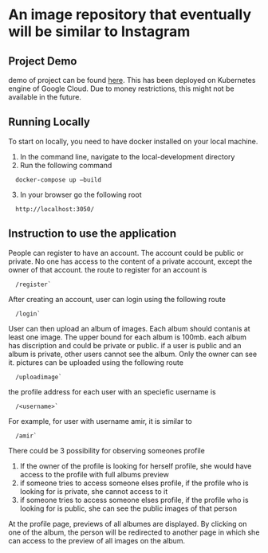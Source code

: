 # An image repository that eventually will be similar to Instagram

## Project Demo

demo of project can be found [here](http://35.232.11.18/). This has been deployed on Kubernetes engine of Google Cloud. Due to money restrictions, this might not be available in the future.

## Running Locally

To start on locally, you need to have docker installed on your local machine.

1. In the command line, navigate to the local-development directory
2. Run the following command

```
  docker-compose up –build

```

3. In your browser go the following root

```
  http://localhost:3050/

```

## Instruction to use the application

People can register to have an account. The account could be public or private. No one has access to the content of a private account, except the owner of that account. the route to register for an account is

```
  /register`

```

After creating an account, user can login using the following route

```
  /login`

```

User can then upload an album of images. Each album should contanis at least one image. The upper bound for each album is 100mb. each album has discription and could be private or public. if a user is public and an album is private, other users cannot see the album. Only the owner can see it.
pictures can be uploaded using the following route

```
  /uploadimage`

```

the profile address for each user with an speciefic username is

```
  /<username>`

```

For example, for user with username amir, it is similar to

```
  /amir`

```

There could be 3 possibility for observing someones profile

1. If the owner of the profile is looking for herself profile, she would have access to the profile with full albums preview
2. if someone tries to access someone elses profile, if the profile who is looking for is private, she cannot access to it
3. if someone tries to access someone elses profile, if the profile who is looking for is public, she can see the public images of that person

At the profile page, previews of all albumes are displayed. By clicking on one of the album, the person will be redirected to another page in which she can access to the preview of all images on the album.
